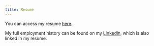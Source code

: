 ```yaml
---
title: Resume
---
```


You can access my resume [here](./alex_swensen_resume.pdf).

My full employment history can be found on my [Linkedin](https://www.linkedin.com/in/alexswensen/), which is also linked in my resume.
